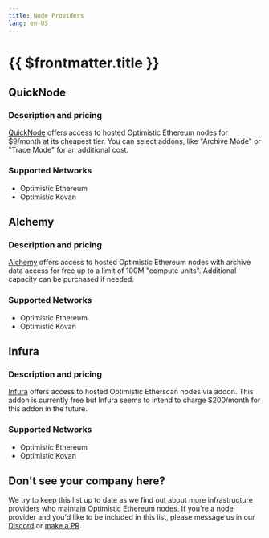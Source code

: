 ```yaml
---
title: Node Providers
lang: en-US
---
```


# {{ $frontmatter.title }}

## QuickNode

### Description and pricing

[QuickNode](https://www.quicknode.com/) offers access to hosted Optimistic Ethereum nodes for $9/month at its cheapest tier.
You can select addons, like "Archive Mode" or "Trace Mode" for an additional cost.

### Supported Networks

- Optimistic Ethereum
- Optimistic Kovan

## Alchemy

### Description and pricing

[Alchemy](https://www.alchemy.com/) offers access to hosted Optimistic Ethereum nodes with archive data access for free up to a limit of 100M "compute units".
Additional capacity can be purchased if needed.

### Supported Networks

- Optimistic Ethereum
- Optimistic Kovan

## Infura

### Description and pricing

[Infura](https://infura.io) offers access to hosted Optimistic Etherscan nodes via addon.
This addon is currently free but Infura seems to intend to charge $200/month for this addon in the future.

### Supported Networks

- Optimistic Ethereum
- Optimistic Kovan

## Don't see your company here?

We try to keep this list up to date as we find out about more infrastructure providers who maintain Optimistic Ethereum nodes.
If you're a node provider and you'd like to be included in this list, please message us in our [Discord](https://discord.com/invite/jrnFEvq) or [make a PR](https://github.com/ethereum-optimism/community-hub/pulls). 
